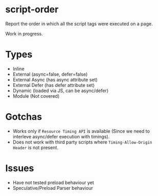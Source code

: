 # script-order

Report the order in which all the script tags were executed on a page.

Work in progress.

# Types

+ Inline
+ External (async=false, defer=false)
+ External Async (has async attribute set)
+ External Defer (has defer attribute set)
+ Dynamic (loaded via JS, can be async/defer)
+ Module (Not covered)

# Gotchas
- Works only if `Resource Timing API` is available (Since we need to interleve async/defer execution with timings).
- Does not work with third party scripts where `Timing-Allow-Origin Header` is not present.

# Issues

- Have not tested preload behaviour yet
- Speculative/Preload Parser behaviour 
